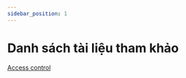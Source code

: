 ```yaml
---
sidebar_position: 1
---
```


# Danh sách tài liệu tham khảo

[Access control](..Access%20control/Access-control)

